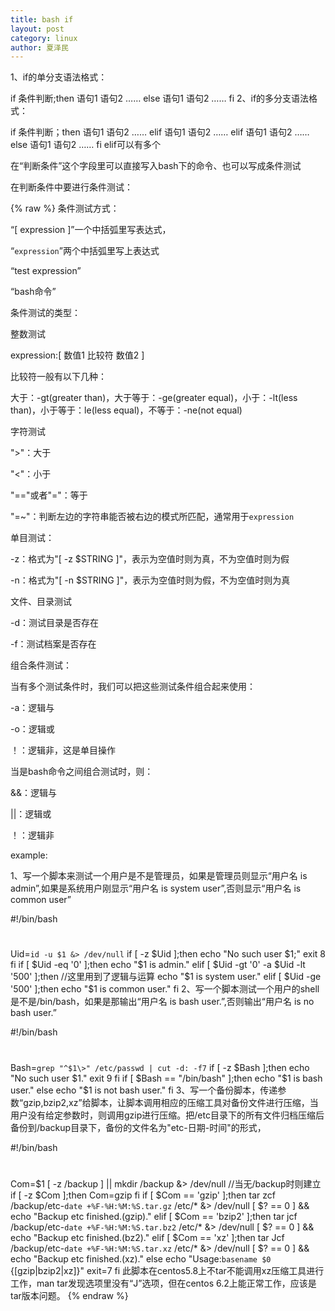 ```yaml
---
title: bash if
layout: post
category: linux
author: 夏泽民
---
```

1、if的单分支语法格式：

if 条件判断;then
    语句1
    语句2
    ……
else
    语句1
    语句2
    ……
fi
2、if的多分支语法格式：

if 条件判断；then
    语句1
    语句2
    ……
elif
    语句1
    语句2
    ……
elif
    语句1
    语句2
    ……
else
    语句1
    语句2
    ……
fi
elif可以有多个



在“判断条件”这个字段里可以直接写入bash下的命令、也可以写成条件测试

在判断条件中要进行条件测试：
<!-- more -->
{% raw %}
条件测试方式：

“[ expression ]”一个中括弧里写表达式，

“` expression `”两个中括弧里写上表达式

“test expression”

“bash命令”

条件测试的类型：

整数测试

expression:[ 数值1 比较符 数值2 ]

比较符一般有以下几种：

大于：-gt(greater than)，大于等于：-ge(greater equal)，小于：-lt(less than)，小于等于：le(less equal)，不等于：-ne(not equal)

字符测试

"\>"：大于

"\<"：小于

"=="或者"="：等于

"=~"：判断左边的字符串能否被右边的模式所匹配，通常用于` expression `

单目测试：

-z：格式为"[ -z $STRING ]"，表示为空值时则为真，不为空值时则为假

-n：格式为"[ -n $STRING ]"，表示为空值时则为假，不为空值时则为真

文件、目录测试

-d：测试目录是否存在

-f：测试档案是否存在

组合条件测试：

当有多个测试条件时，我们可以把这些测试条件组合起来使用：

-a：逻辑与

-o：逻辑或

！：逻辑非，这是单目操作

当是bash命令之间组合测试时，则：

&&：逻辑与

||：逻辑或

！：逻辑非

example:

1、写一个脚本来测试一个用户是不是管理员，如果是管理员则显示“用户名 is admin”,如果是系统用户刚显示“用户名 is system user”,否则显示“用户名 is common user”



#!/bin/bash
#
Uid=`id -u $1 &> /dev/null`
if [ -z $Uid ];then
        echo "No such user $1;"
        exit 8
fi
if [ $Uid -eq '0' ];then
        echo "$1 is admin."
elif [ $Uid -gt '0' -a $Uid -lt '500' ];then //这里用到了逻辑与运算
        echo "$1 is system user."
elif [ $Uid -ge '500' ];then
        echo "$1 is common user."
fi
2、写一个脚本测试一个用户的shell是不是/bin/bash，如果是那输出“用户名 is bash user.”,否则输出“用户名 is no bash user.”

#!/bin/bash
#
Bash=`grep "^$1\>" /etc/passwd | cut -d: -f7`
if [ -z $Bash ];then
        echo "No such user $1."
        exit 9
fi
if [ $Bash == "/bin/bash" ];then
        echo "$1 is bash user."
else
        echo "$1 is not bash user."
fi
3、写一个备份脚本，传递参数“gzip,bzip2,xz”给脚本，让脚本调用相应的压缩工具对备份文件进行压缩，当用户没有给定参数时，则调用gzip进行压缩。把/etc目录下的所有文件归档压缩后备份到/backup目录下，备份的文件名为"etc-日期-时间"的形式，

#!/bin/bash
#
Com=$1
[ -z /backup ] || mkdir /backup &> /dev/null //当无/backup时则建立
if [ -z $Com ];then
        Com=gzip
fi
if [ $Com == 'gzip' ];then
        tar zcf /backup/etc-`date +%F-%H:%M:%S.tar.gz` /etc/* &> /dev/null
        [ $? == 0 ] && echo "Backup etc finished.(gzip)."
elif [ $Com == 'bzip2' ];then
        tar jcf /backup/etc-`date +%F-%H:%M:%S.tar.bz2` /etc/* &> /dev/null
        [ $? == 0 ] && echo "Backup etc finished.(bz2)."
elif [ $Com == 'xz' ];then
        tar Jcf /backup/etc-`date +%F-%H:%M:%S.tar.xz` /etc/* &> /dev/null
        [ $? == 0 ] && echo "Backup etc finished.(xz)."
else
        echo "Usage:`basename $0` {[gzip|bzip2|xz]}"
        exit=7
fi
此脚本在centos5.8上不tar不能调用xz压缩工具进行工作，man tar发现选项里没有“J”选项，但在centos 6.2上能正常工作，应该是tar版本问题。
{% endraw %}
